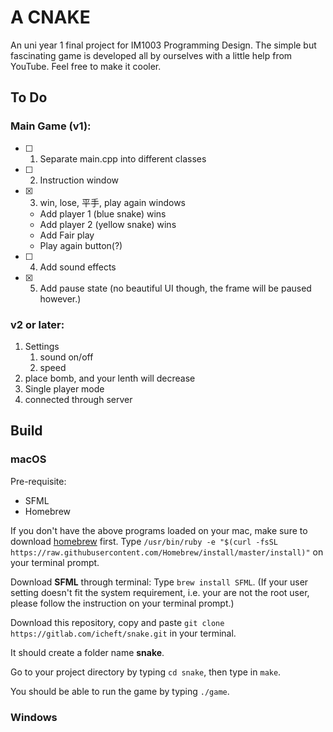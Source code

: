 # A CNAKE

An uni year 1 final project for IM1003 Programming Design. The simple but fascinating game is developed all by ourselves with a little help from YouTube. Feel free to make it cooler. 

## To Do
### Main Game (v1): 
- [ ] 1. Separate main.cpp into different classes
- [ ] 2. Instruction window
- [x] 3. win, lose, 平手, play again windows
    + Add player 1 (blue snake) wins
    + Add player 2 (yellow snake) wins
    + Add Fair play
    + Play again button(?)
- [ ] 4. Add sound effects
- [x] 5. Add pause state (no beautiful UI though, the frame will be paused however.)

### v2 or later: 
1. Settings
   1. sound on/off
   2. speed
2. place bomb, and your lenth will decrease
3. Single player mode
4. connected through server


## Build
### macOS
Pre-requisite: 
+ SFML
+ Homebrew

If you don't have the above programs loaded on your mac, make sure to download [homebrew](https://brew.sh) first.
Type `/usr/bin/ruby -e "$(curl -fsSL https://raw.githubusercontent.com/Homebrew/install/master/install)"` on your terminal prompt. 

Download **SFML** through terminal: 
Type `brew install SFML`. (If your user setting doesn't fit the system requirement, i.e. your are not the root user, please follow the instruction on your terminal prompt.)

Download this repository, copy and paste `git clone https://gitlab.com/icheft/snake.git` in your terminal. 

It should create a folder name **snake**.

Go to your project directory by typing `cd snake`, then type in `make`.

You should be able to run the game by typing `./game`. 

### Windows 

